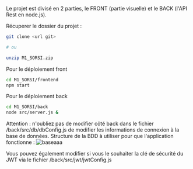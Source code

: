 Le projet est divisé en 2 parties, le FRONT (partie visuelle) et le BACK (l'API Rest en node.js).

Récuperer le dossier du projet :
```sh
git clone <url git>

# ou

unzip M1_SORSI.zip
```

Pour le déploiement front

```sh
cd M1_SORSI/frontend
npm start
```

Pour le déploiement back
```sh
cd M1_SORSI/back
node src/server.js &
```

Attention : n'oubliez pas de modifier côté back dans le fichier /back/src/db/dbConfig.js de modifier les informations de connexion à la base de données.
Structure de la BDD à utiliser pour que l'application fonctionne :
![baseaaa](https://user-images.githubusercontent.com/47422931/159024067-35d1f581-8fbf-4916-80c3-db16fe2da81b.png)


Vous pouvez également modifier si vous le souhaiter la clé de sécurité du JWT via le fichier /back/src/jwt/jwtConfig.js

